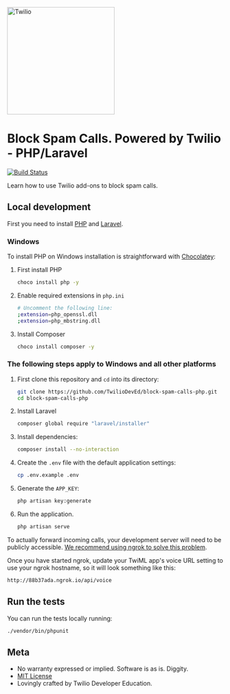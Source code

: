 <a href="https://www.twilio.com">
  <img src="https://static0.twilio.com/marketing/bundles/marketing/img/logos/wordmark-red.svg" alt="Twilio" width="250" />
</a>

# Block Spam Calls. Powered by Twilio - PHP/Laravel
[![Build
Status](https://travis-ci.org/TwilioDevEd/block-spam-calls-php.svg?branch=master)](https://travis-ci.org/TwilioDevEd/block-spam-calls-php)

Learn how to use Twilio add-ons to block spam calls.

## Local development

First you need to install [PHP](http://php.net/manual/en/install.php) and [Laravel](https://laravel.com/docs/5.4).

### Windows
To install PHP on Windows installation is straightforward with [Chocolatey](https://chocolatey.org/install):
1. First install PHP
    ```bash
    choco install php -y
    ```

1. Enable required extensions in `php.ini`
    ```bash
    # Uncomment the following line:
    ;extension=php_openssl.dll
    ;extension=php_mbstring.dll
    ```
1. Install Composer
    ```bash
    choco install composer -y
    ```

### The following steps apply to Windows and all other platforms

1. First clone this repository and `cd` into its directory:
   ```bash
   git clone https://github.com/TwilioDevEd/block-spam-calls-php.git
   cd block-spam-calls-php
   ```

1. Install Laravel
    ```bash
    composer global require "laravel/installer"
    ```

1. Install dependencies:

    ```bash
    composer install --no-interaction
    ```

1. Create the `.env` file with the default application settings:
    ```bash
    cp .env.example .env
    ```

1. Generate the `APP_KEY`:
    ```bash
    php artisan key:generate
    ```

1. Run the application.

    ```bash
    php artisan serve
    ```

To actually forward incoming calls, your development server will need to be publicly accessible. [We recommend using ngrok to solve this problem](https://www.twilio.com/blog/2015/09/6-awesome-reasons-to-use-ngrok-when-testing-webhooks.html).

Once you have started ngrok, update your TwiML app's voice URL setting to use your ngrok hostname, so it will look something like this:

```bash
http://88b37ada.ngrok.io/api/voice
```

## Run the tests

You can run the tests locally running:

```bash
./vendor/bin/phpunit
```

## Meta

* No warranty expressed or implied. Software is as is. Diggity.
* [MIT License](http://www.opensource.org/licenses/mit-license.html)
* Lovingly crafted by Twilio Developer Education.
